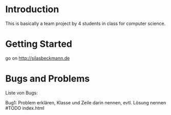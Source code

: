 # Introduction 
This is basically a team project by 4 students in class for computer science.
# Getting Started
go on http://silasbeckmann.de
# Bugs and Problems
Liste von Bugs:

Bug1: Problem erklären, Klasse und Zeile darin nennen, evtl. Lösung nennen
#TODO
index.html